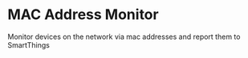 # MAC Address Monitor
Monitor devices on the network via mac addresses and report them to SmartThings

